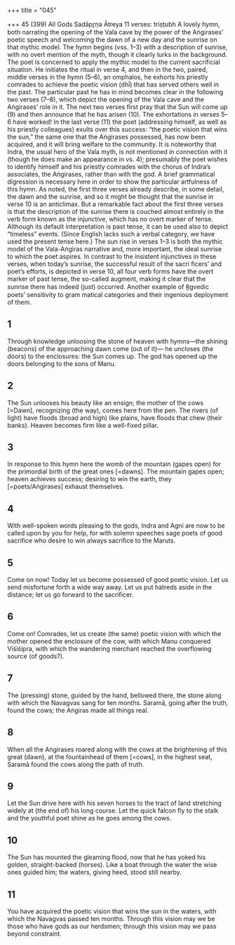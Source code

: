 +++
title = "045"

+++
45 (399)
All Gods
Sadāpr̥ṇa Ātreya
11 verses: triṣṭubh
A lovely hymn, both narrating the opening of the Vala cave by the power of the  Aṅgirases’ poetic speech and welcoming the dawn of a new day and the sunrise on  that mythic model. The hymn begins (vss. 1–3) with a description of sunrise, with  no overt mention of the myth, though it clearly lurks in the background. The poet is  concerned to apply the mythic model to the current sacrificial situation. He initiates  the ritual in verse 4, and then in the two, paired, middle verses in the hymn (5–6),  an omphalos, he exhorts his priestly comrades to achieve the poetic vision (dhī́)  that has served others well in the past. The particular past he has in mind becomes  clear in the following two verses (7–8), which depict the opening of the Vala cave  and the Aṅgirases’ role in it. The next two verses first pray that the Sun will come up  (9) and then announce that he has arisen (10). The exhortations in verses 5–6 have  worked! In the last verse (11) the poet (addressing himself, as well as his priestly  colleagues) exults over this success: “the poetic vision that wins the sun,” the same  one that the Aṅgirases possessed, has now been acquired, and it will bring welfare  to the community. It is noteworthy that Indra, the usual hero of the Vala myth, is  not mentioned in connection with it (though he does make an appearance in vs. 4);  presumably the poet wishes to identify himself and his priestly comrades with the  chorus of Indra’s associates, the Aṅgirases, rather than with the god.
A brief grammatical digression is necessary here in order to show the particular  artfulness of this hymn. As noted, the first three verses already describe, in some  detail, the dawn and the sunrise, and so it might be thought that the sunrise in  verse 10 is an anticlimax. But a remarkable fact about the first three verses is that  the description of the sunrise there is couched almost entirely in the verb form  known as the injunctive, which has no overt marker of tense. Although its default  interpretation is past tense, it can be used also to depict “timeless” events. (Since  English lacks such a verbal category, we have used the present tense here.) The sun rise in verses 1–3 is both the mythic model of the Vala-Aṅgiras narrative and, more  important, the ideal sunrise to which the poet aspires. In contrast to the insistent injunctives in these verses, when today’s sunrise, the successful result of the sacri ficers’ and poet’s efforts, is depicted in verse 10, all four verb forms have the overt  marker of past tense, the so-called augment, making it clear that the sunrise there  has indeed (just) occurred. Another example of R̥gvedic poets’ sensitivity to gram matical categories and their ingenious deployment of them.
## 1
Through knowledge unloosing the stone of heaven with hymns—the  shining (beacons) of the approaching dawn come (out of it)—
he uncloses (the doors) to the enclosures: the Sun comes up. The god has  opened up the doors belonging to the sons of Manu.
## 2
The Sun unlooses his beauty like an ensign; the mother of the cows  [=Dawn], recognizing (the way), comes here from the pen.
The rivers (of light) have floods (broad and high) like plains, have  floods that chew (their banks). Heaven becomes firm like a
well-fixed pillar.
## 3
In response to this hymn here the womb of the mountain (gapes open)  for the primordial birth of the great ones [=dawns].
The mountain gapes open; heaven achieves success; desiring to win the  earth, they [=poets/Aṅgirases] exhaust themselves.
## 4
With well-spoken words pleasing to the gods, Indra and Agni are now to  be called upon by you for help,
for with solemn speeches sage poets of good sacrifice who desire to win  always sacrifice to the Maruts.
## 5
Come on now! Today let us become possessed of good poetic vision. Let  us send misfortune forth a wide way away.
Let us put hatreds aside in the distance; let us go forward to the
sacrificer.
## 6
Come on! Comrades, let us create (the same) poetic vision with which the  mother opened the enclosure of the cow,
with which Manu conquered Viśiśipra, with which the wandering
merchant reached the overflowing source (of goods?).
## 7
The (pressing) stone, guided by the hand, bellowed there, the stone along  with which the Navagvas sang for ten months.
Saramā, going after the truth, found the cows; the Aṅgiras made all  things real.
## 8
When all the Aṅgirases roared along with the cows at the brightening of  this great (dawn),
at the fountainhead of them [=cows], in the highest seat, Saramā found  the cows along the path of truth.
## 9
Let the Sun drive here with his seven horses to the tract of land
stretching widely at (the end of) his long course.
Let the quick falcon fly to the stalk and the youthful poet shine as he  goes among the cows.

## 10
The Sun has mounted the gleaming flood, now that he has yoked his  golden, straight-backed (horses).
Like a boat through the water the wise ones guided him; the waters,
giving heed, stood still nearby.
## 11
You have acquired the poetic vision that wins the sun in the waters, with  which the Navagvas passed ten months.
Through this vision may we be those who have gods as our herdsmen;  through this vision may we pass beyond constraint.